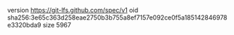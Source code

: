 version https://git-lfs.github.com/spec/v1
oid sha256:3e65c363d258eae2750b3b755a8ef7157e092ce0f5a185142846978e3320bda9
size 5967
